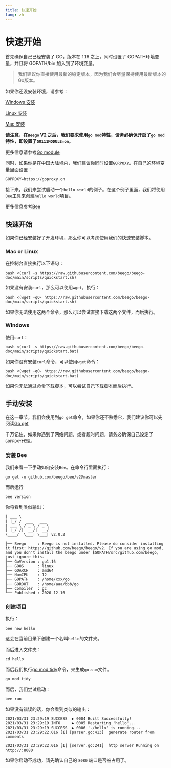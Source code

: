 ```yaml
---
title: 快速开始
lang: zh
---
```

# 快速开始

首先确保自己已经安装了 GO，版本在 1.16 之上，同时设置了 GOPATH环境变量，并且将 GOPATH/bin 加入到了环境变量。

> 我们建议你直接使用最新的稳定版本，因为我们会尽量保持使用最新版本的Go版本。

如果你还没安装环境，请参考：

[Windows 安装](environment/install_go_windows.md)

[Linux 安装](environment/install_go_linux.md)

[Mac 安装](environment/install_go_mac.md)

**请注意，在`Beego` V2 之后，我们要求使用`go mod`特性，请务必确保开启了`go mod`特性，即设置了`GO111MODULE=on`**。

更多信息请参考[Go module](environment/go_mod.md)

同时，如果你是在中国大陆境内，我们建议你同时设置`GORPOXY`。在自己的环境变量里面设置：
```shell
GOPROXY=https://goproxy.cn
```

接下来，我们来尝试启动一个`hello world`的例子。在这个例子里面，我们将使用`Bee`工具来创建`hello world`项目。

更多信息参考[Bee](./bee/README.md)

## 快速开始

如果你已经安装好了开发环境，那么你可以考虑使用我们的快速安装脚本。

### Mac or Linux

在控制台直接执行以下语句：

```shell
bash <(curl -s https://raw.githubusercontent.com/beego/beego-doc/main/scripts/quickstart.sh)
```
如果没有安装`curl`，那么可以使用`wget`，执行：

```shell
bash <(wget -qO- https://raw.githubusercontent.com/beego/beego-doc/main/scripts/quickstart.sh)
```

如果你无法使用这两个命令，那么可以尝试直接下载这两个文件，而后执行。

### Windows 

使用`curl`：

```shell
bash <(curl -s https://raw.githubusercontent.com/beego/beego-doc/main/scripts/quickstart.bat)
```
如果你没有安装`curl`命令，可以使用`wget`命令：
```shell
bash <(wget -qO- https://raw.githubusercontent.com/beego/beego-doc/main/scripts/quickstart.bat)
```
如果你无法通过命令下载脚本，可以尝试自己下载脚本而后执行。

## 手动安装

在这一章节，我们会使用到`go get`命令，如果你还不熟悉它，我们建议你可以先阅读[Go get](environment/go_get_command.md)

千万记住，如果你遇到了网络问题，或者超时问题，请务必确保自己设定了`GOPROXY`代理。

### 安装 Bee
我们来看一下手动如何安装`Bee`。在命令行里面执行：
```shell
go get -u github.com/beego/bee/v2@master
```
而后运行
```shell
bee version
```
你将看到类似输出：
```shell
| ___ \
| |_/ /  ___   ___
| ___ \ / _ \ / _ \
| |_/ /|  __/|  __/
\____/  \___| \___| v2.0.2

├── Beego     : Beego is not installed. Please do consider installing it first: https://github.com/beego/beego/v2. If you are using go mod, and you don't install the beego under $GOPATH/src/github.com/beego, just ignore this.
├── GoVersion : go1.16
├── GOOS      : linux
├── GOARCH    : amd64
├── NumCPU    : 12
├── GOPATH    : /home/xxx/go
├── GOROOT    : /home/aaa/bbb/go
├── Compiler  : gc
└── Published : 2020-12-16

```

### 创建项目
执行：
```shell
bee new hello
```
这会在当前目录下创建一个名叫`hello`的文件夹。

而后进入文件夹：
```shell
cd hello
```

而后我们执行[go mod tidy](environment/go_mod.md)命令，来生成`go.sum`文件。

```shell
go mod tidy
```

而后，我们尝试启动：
```shell
bee run
```
如果没有错误的话，你会看到类似的输出：
```shell
2021/03/31 23:29:19 SUCCESS  ▶ 0004 Built Successfully!
2021/03/31 23:29:19 INFO     ▶ 0005 Restarting 'hello'...
2021/03/31 23:29:19 SUCCESS  ▶ 0006 './hello' is running...
2021/03/31 23:29:22.016 [I] [parser.go:413]  generate router from comments

2021/03/31 23:29:22.016 [I] [server.go:241]  http server Running on http://:8080
```

如果你启动不成功，请先确认自己的 `8080` 端口是否被占用了。
